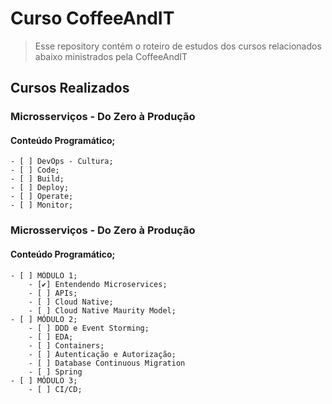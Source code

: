 # Curso CoffeeAndIT
> Esse repository contém o roteiro de estudos dos cursos relacionados abaixo ministrados pela CoffeeAndIT

## Cursos Realizados
### Microsserviços - Do Zero à Produção
#### Conteúdo Programático;
    - [ ] DevOps - Cultura;
    - [ ] Code;
    - [ ] Build;
    - [ ] Deploy;
    - [ ] Operate;
    - [ ] Monitor;
### Microsserviços - Do Zero à Produção
#### Conteúdo Programático;
    - [ ] MÓDULO 1;
        - [✔] Entendendo Microservices;
        - [ ] APIs;
        - [ ] Cloud Native;
        - [ ] Cloud Native Maurity Model;
    - [ ] MÓDULO 2;
        - [ ] DDD e Event Storming;
        - [ ] EDA;
        - [ ] Containers;
        - [ ] Autenticação e Autorização;
        - [ ] Database Continuous Migration
        - [ ] Spring
    - [ ] MÓDULO 3;
        - [ ] CI/CD;